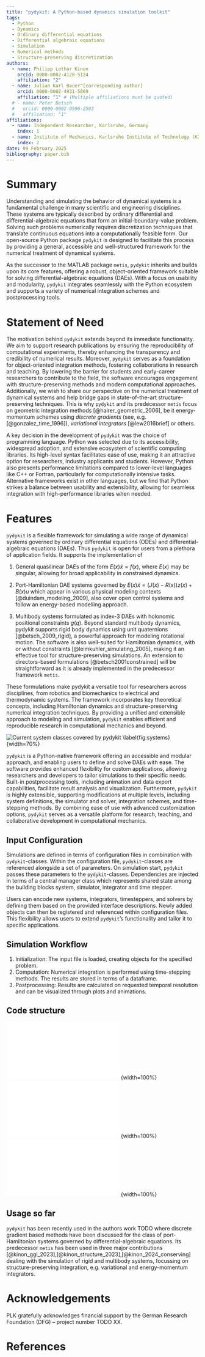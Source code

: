 ```yaml
---
title: "pydykit: A Python-based dynamics simulation toolkit"
tags:
  - Python
  - Dynamics
  - Ordinary differential equations
  - Differential algebraic equations
  - Simulation
  - Numerical methods
  - Structure-preserving discretization
authors:
  - name: Philipp Lothar Kinon
    orcid: 0000-0002-4128-5124
    affiliation: "2"
  - name: Julian Karl Bauer^[corresponding author]
    orcid: 0000-0002-4931-5869
    affiliation: "1" # (Multiple affiliations must be quoted)
  # - name: Peter Betsch
  #   orcid: 0000-0002-0596-2503
  #   affiliation: "1"
affiliations:
  - name: Independent Researcher, Karlsruhe, Germany
    index: 1
  - name: Institute of Mechanics, Karlsruhe Institute of Technology (KIT), Karlsruhe, Germany
    index: 2
date: 09 February 2025
bibliography: paper.bib
---
```


# Summary

Understanding and simulating the behavior of dynamical systems is a fundamental challenge in many scientific and engineering disciplines.
These systems are typically described by ordinary differential and differential-algebraic equations that form an initial-boundary-value problem.
Solving such problems numerically requires discretization techniques that translate continuous equations into a computationally feasible form.
Our open-source Python package `pydykit` is designed to facilitate this process by providing a general, accessible and well-structured framework for the numerical treatment of dynamical systems.

As the successor to the MATLAB package `metis`, `pydykit` inherits and builds upon its core features, offering a robust,
object-oriented framework suitable for solving differential-algebraic equations (DAEs).
With a focus on usability and modularity, `pydykit` integrates seamlessly with the Python ecosystem and
supports a variety of numerical integration schemes and postprocessing tools.

# Statement of Need

The motivation behind `pydykit` extends beyond its immediate functionality.
We aim to support research publications by ensuring the reproducibility of computational experiments, thereby enhancing the transparency and credibility of numerical results.
Moreover, `pydykit` serves as a foundation for object-oriented integration methods, fostering collaborations in research and teaching.
By lowering the barrier for students and early-career researchers to contribute to the field,
the software encourages engagement with structure-preserving methods and modern computational approaches.
Additionally, we wish to share our perspective on the numerical treatment of dynamical systems and help bridge gaps in state-of-the-art structure-preserving techniques.
This is why `pydykit` and its predecessor `metis` focus on geometric integration methods [@hairer_geometric_2006], be it energy-momentum schemes using _discrete gradients_ (see, e.g. [@gonzalez_time_1996]), _variational integrators_ [@lew2016brief] or others.

A key decision in the development of `pydykit` was the choice of programming language.
Python was selected due to its accessibility, widespread adoption, and extensive ecosystem of scientific computing libraries.
Its high-level syntax facilitates ease of use, making it an attractive option for researchers, industry applicants and students.
However, Python also presents performance limitations compared to lower-level languages like C++ or Fortran, particularly for computationally intensive tasks.
Alternative frameworks exist in other languages, but we find that Python strikes a balance between usability and extensibility, allowing for seamless integration with high-performance libraries when needed.

# Features

`pydykit` is a flexible framework for simulating a wide range of dynamical systems governed by ordinary differential equations (ODEs) and differential-algebraic equations (DAEs). Thus `pydykit` is open for users from a plethora of application fields. It supports the implementation of

1. General quasilinear DAEs of the form $E(x) \dot{x} = f(x)$,
   where $E(x)$ may be singular, allowing for broad applicability in constrained dynamics.

2. Port-Hamiltonian DAE systems governed by $E(x) \dot{x} = (J(x)- R(x)) z(x) + B(x) u$
   which appear in various physical modeling contexts [@duindam_modeling_2009], also cover open control systems and follow an energy-based modelling approach.

3. Multibody systems formulated as index-3 DAEs with holonomic positional constraints $g(q)$. Beyond standard multibody dynamics, pydykit supports rigid body dynamics using unit quaternions [@betsch_2009_rigid], a powerful approach for modeling rotational motion. The software is also well-suited for Hamiltonian dynamics, with or without constraints [@leimkuhler_simulating_2005], making it an effective tool for structure-preserving simulations. An extension to directors-based formulations [@betsch2001constrained] will be straightforward as it is already implemented in the predecessor framework `metis`.

These formulations make pydykit a versatile tool for researchers across disciplines, from robotics and biomechanics to electrical and thermodynamic systems. The framework incorporates key theoretical concepts, including Hamiltonian dynamics and structure-preserving numerical integration techniques. By providing a unified and extensible approach to modeling and simulation, `pydykit` enables efficient and reproducible research in computational mechanics and beyond.

![Current system classes covered by `pydykit` \label{fig:systems}](./figures/sample.png){width=70%}

`pydykit` is a Python-native framework offering an accessible and modular approach,
and enabling users to define and solve DAEs with ease.
The software provides enhanced flexibility for custom applications, allowing researchers and developers to tailor simulations to their specific needs.
Built-in postprocessing tools, including animation and data export capabilities, facilitate result analysis and visualization.
Furthermore, `pydykit` is highly extensible, supporting modifications at multiple levels, including system definitions,
the simulator and solver, integration schemes, and time-stepping methods.
By combining ease of use with advanced customization options, `pydykit` serves as a versatile platform for research, teaching, and collaborative development in computational mechanics.

## Input Configuration

Simulations are defined in terms of configuration files in combination with `pydykit`-classes.
Within the configuration file, `pydykit`-classes are referenced
alongside a set of parameters.
On simulation start, `pydykit` passes these parameters to the `pydykit`-classes.
Dependencies are injected in terms of a central manager class which represents shared state among the building blocks system, simulator, integrator and time stepper.

Users can encode new systems, integrators, timesteppers, and solvers by defining them based on the provided interface descriptions.
Newly added objects can then be registered and referenced within configuration files.
This flexibility allows users to extend `pydykit`’s functionality and tailor it to specific applications.

## Simulation Workflow

1. Initialization: The input file is loaded, creating objects for the specified problem.
2. Computation: Numerical integration is performed using time-stepping methods. The results are stored in terms of a dataframe.
3. Postprocessing: Results are calculated on requested temporal resolution and can be visualized through plots and animations.

## Code structure

![Code structure 01 \label{fig:code_structure_pdydkit}](./figures/code_structure/pydykit.pdf){width=100%}
![Code structure 02 \label{fig:code_structure_systems}](./figures/code_structure/systems.pdf){width=100%}
![Code structure 03 \label{fig:code_structure_integrators}](./figures/code_structure/integrators.pdf){width=100%}

## Usage so far

`pydykit` has been recently used in the authors work TODO where discrete gradient based methods have been discussed for the class of port-Hamiltonian systems governed by differential-algebraic equations. Its predecessor `metis` has been used in three major contributions [@kinon_ggl_2023],[@kinon_structure_2023],[@kinon_2024_conserving] dealing with the simulation of rigid and multibody systems, focussing on structure-preserving integration, e.g. variational and energy-momentum integrators.

# Acknowledgements

PLK gratefully acknowledges financial support by the German Research Foundation (DFG) – project number TODO XX.

<!-- - and by the Research Travel Grant of the Karlsruhe House of Young Scientists (KYHS) -->

# References
